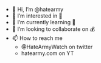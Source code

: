- 👋 Hi, I’m @hatearmy
- 👀 I’m interested in 🐽
- 🌱 I’m currently learning 🐋
- 💞️ I’m looking to collaborate on 💰
- 📫 How to reach me
  - @HateArmyWatch on twitter
  - hatearmy.com on YT
